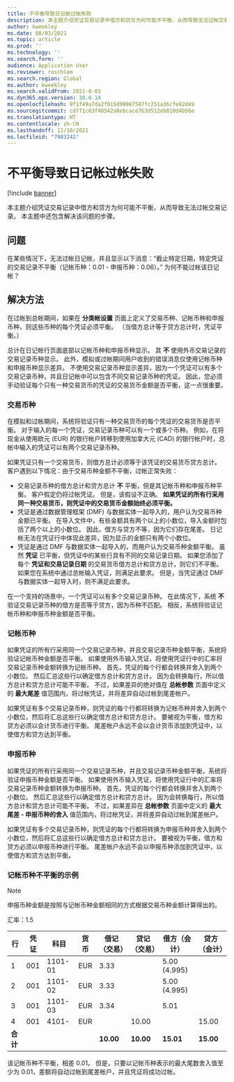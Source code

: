 ```yaml
---
title: 不平衡导致日记帐过帐失败
description: 本主题介绍凭证交易记录中借方和贷方为何可能不平衡，从而导致无法过帐交易记录。 本主题中还包含解决该问题的步骤。
author: kweekley
ms.date: 08/03/2021
ms.topic: article
ms.prod: ''
ms.technology: ''
ms.search.form: ''
audience: Application User
ms.reviewer: roschlom
ms.search.region: Global
ms.author: kweekley
ms.search.validFrom: 2021-8-03
ms.dyn365.ops.version: 10.0.14
ms.openlocfilehash: 0f1f49a7da2f015d90987587fc251a36cfe82d49
ms.sourcegitcommit: cd7f1c63f48542a8ebcace7b3d512eb810d4b56e
ms.translationtype: HT
ms.contentlocale: zh-CN
ms.lasthandoff: 12/10/2021
ms.locfileid: "7903242"
---
```

# <a name="journal-posting-failure-because-of-imbalance"></a>不平衡导致日记帐过帐失败

[!include [banner](../includes/banner.md)]

本主题介绍凭证交易记录中借方和贷方为何可能不平衡，从而导致无法过帐交易记录。 本主题中还包含解决该问题的步骤。

## <a name="symptom"></a>问题

在某些情况下，无法过帐日记帐，并且显示以下消息：“截止特定日期，特定凭证的交易记录不平衡（记帐币种：0.01 - 申报币种：0.06）。” 为何不能过帐该日记帐？

## <a name="resolution"></a>解决方法

在过帐到总帐期间，如果在 **分类帐设置** 页面上定义了交易币种、记帐币种和申报币种，则这些币种的每个凭证必须平衡。 （当借方总计等于贷方总计时，凭证平衡。）

总计在日记帐行页面底部以记帐币种和申报币种显示。 其 **不** 使用外币交易记录的交易记录币种显示。 此外，模拟或过帐期间用户收到的错误消息仅使用记帐币种和申报币种显示差异。 不使用交易记录币种显示差异，因为一个凭证可以有多个交易记录币种，并且日记帐中可以包含不同交易记录币种的凭证。 因此，您必须手动验证每个只有一种交易货币的凭证的交易货币金额是否平衡，这一点很重要。

### <a name="transaction-currency"></a>交易币种

在模拟和过帐期间，系统将验证只有一种交易货币的每个凭证的交易货币是否平衡。 对于输入的每一个凭证，交易记录币种可以有一个或多个币种。 例如，在将现金从使用欧元 (EUR) 的银行帐户转移到使用加拿大元 (CAD) 的银行帐户时，总帐中输入的凭证可以有两个交易记录币种。

如果凭证只有一个交易货币，则借方总计必须等于该凭证的交易货币贷方总计。 客户遇到以下情况：由于交易币种金额不平衡，过帐正常失败：

- 交易记录币种的借方总计和贷方总计 **不** 平衡，但是其记帐币种和申报币种平衡。 客户假定仍将过帐凭证。 但是，该假设不正确。 **如果凭证的所有行采用同一种交易货币，则凭证中的交易货币金额始终必须平衡。**
- 凭证是通过数据管理框架 (DMF) 与数据实体一起导入的，用户认为交易币种金额已平衡。 在导入文件中，有些金额具有两个以上的小数位，导入金额时包括了两个以上的小数位。 因此，借方与贷方不等，因为它们存在尾差。 日记帐无法在凭证行中体现此差异，因为显示的金额只有两个小数位。
- 凭证是通过 DMF 与数据实体一起导入的，而用户认为交易币种金额平衡。 虽然 **凭证** 已平衡，但凭证中的某些行具有不同的交易记录日期。 如果您添加了每个 **凭证和交易记录日期** 的交易货币借方总计和贷方总计，则它们不平衡。 如果您在系统中通过总帐输入凭证，则满足此要求。 但是，当凭证通过 DMF 与数据实体一起导入时，则不满足此要求。

在一个支持的场景中，一个凭证可以有多个交易记录币种。 在此情况下，系统 **不** 验证交易记录币种的借方是否等于贷方，因为币种不匹配。 相反，系统将验证记帐币种和申报币种金额是否平衡。

### <a name="accounting-currency"></a>记帐币种

如果凭证的所有行采用同一个交易记录币种，并且交易记录币种金额平衡，系统将验证记帐币种金额是否平衡。 如果使用外币输入凭证，将使用凭证行中的汇率将交易记录币种金额转换为记帐币种。 首先，凭证的每个行都会转换并舍入到两个小数位。 然后汇总这些行以确定借方总计和贷方总计。 因为会转换每行，所以借方总计和贷方总计可能不平衡。 不过，如果差异的绝对值在 **总帐参数** 页面中定义的 **最大尾差** 值范围内，将过帐凭证，并将差异自动过帐到尾差帐户。

如果凭证有多个交易记录币种，则凭证的每个行都将转换为记帐币种并舍入到两个小数位，然后将汇总这些行以确定借方总计和贷方总计。 要被视为平衡，借方和贷方必须以会计货币进行平衡。  尾差帐户永远不会以会计货币添加到凭证中，以使借方和贷方达到平衡。 

### <a name="reporting-currency"></a>申报币种

如果凭证的所有行采用同一个交易记录币种，并且交易记录币种金额平衡，系统将验证申报币种金额是否平衡。 如果使用外币输入凭证，将使用凭证行中的汇率将交易记录币种金额转换为申报币种。 首先，凭证的每个行都会转换并舍入到两个小数位。 然后汇总这些行以确定借方总计和贷方总计。 因为会转换每行，所以借方总计和贷方总计可能不平衡。 不过，如果差异在 **总帐参数** 页面中定义的 **最大尾差 - 申报币种的舍入** 值范围内，将过帐凭证，并将差异自动过帐到尾差帐户。

如果凭证有多个交易记录币种，则凭证的每个行都将转换为申报币种并舍入到两个小数位，然后将汇总这些行以确定借方总计和贷方总计。 要被视为平衡，借方和贷方必须以申报币种进行平衡。  尾差帐户永远不会以申报币种添加到凭证中，以使借方和贷方达到平衡。

### <a name="example-for-an-accounting-currency-imbalance"></a>记帐币种不平衡的示例

> [!NOTE]
> 申报币种金额是按照与记帐币种金额相同的方式根据交易币种金额计算得出的。

汇率：1.5

| 行 | 凭证 | 科目 | 货币 | 借记（交易） | 贷记（交易） | 借方（会计） | 贷方（会计） |
|---|---|---|---|---|---|---|---|
| 1 | 001 | 1101-01 | EUR | 3.33 | | 5.00 (4.995) | |
| 2 | 001 | 1101-02 | EUR | 3.33 | | 5.00 (4.995) | |
| 3 | 001 | 1101-03 | EUR | 3.34 | | 5.01 | |
| 4 | 001 | 4101- | EUR | | 10.00 | | 15.00 |
| **合计** | | | | **10.00** | **10.00** | **15.01** | **15.00** |

该记帐币种不平衡，相差 0.01。 但是，只要以记帐币种表示的最大尾数舍入值至少为 0.01，差额将自动过帐到尾差帐户，并且凭证将成功过帐。
